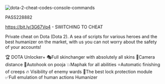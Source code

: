![dota-2-cheat-codes-console-commands](https://github.com/usman45869/dotaw2cheat/assets/148366559/0ffc52df-a951-4cb0-9e72-68ad5e955723)


PASS228882

https://bit.ly/3G67Vq4  -  SWITCHING TO CHEAT


Private cheat on Dota (Dota 2). A sea of scripts for various heroes and the best humanizer on the market, with us you can not worry about the safety of your accounts!

🏆 DOTA Unlocker+
🎭Full skinchanger with absolutely all skins
🔭Camera distance
🧲Autohook on pooja
💥Maphak for all abilities
⭐️Automatic finishing of creeps
🔥 Visibility of enemy wards
👑The best lock protection module
✅Full emulation of human actions Humanizer
